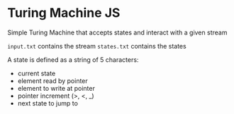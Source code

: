 # Turing Machine JS

Simple Turing Machine that accepts states and interact with a given stream

`input.txt` contains the stream
`states.txt` contains the states

A state is defined as a string of 5 characters:

* current state
* element read by pointer
* element to write at pointer
* pointer increment (>, <, _)
* next state to jump to
